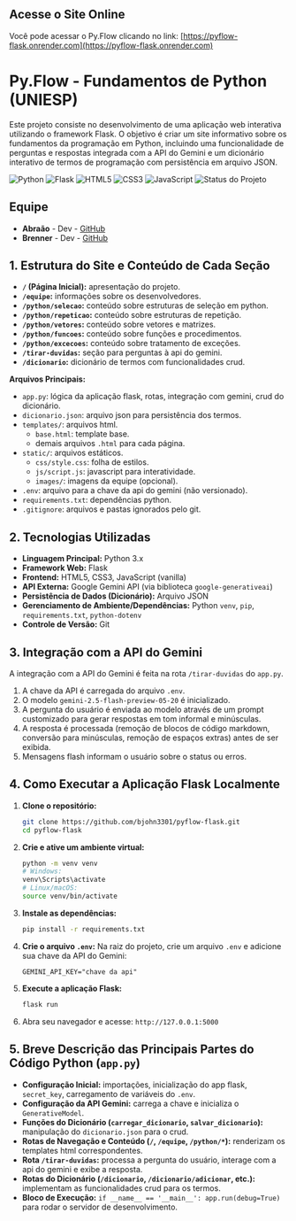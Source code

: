 ## Acesse o Site Online

Você pode acessar o Py.Flow clicando no link: [https://pyflow-flask.onrender.com](https://pyflow-flask.onrender.com)

# Py.Flow - Fundamentos de Python (UNIESP)

Este projeto consiste no desenvolvimento de uma aplicação web interativa utilizando o framework Flask. O objetivo é criar um site informativo sobre os fundamentos da programação em Python, incluindo uma funcionalidade de perguntas e respostas integrada com a API do Gemini e um dicionário interativo de termos de programação com persistência em arquivo JSON.

<!-- Badges de Tecnologia e Status -->
<p align="left">
  <img src="https://img.shields.io/badge/Python-3776AB?style=for-the-badge&logo=python&logoColor=white" alt="Python"/>
  <img src="https://img.shields.io/badge/Flask-000000?style=for-the-badge&logo=flask&logoColor=white" alt="Flask"/>
  <img src="https://img.shields.io/badge/HTML5-E34F26?style=for-the-badge&logo=html5&logoColor=white" alt="HTML5"/>
  <img src="https://img.shields.io/badge/CSS3-1572B6?style=for-the-badge&logo=css3&logoColor=white" alt="CSS3"/>
  <img src="https://img.shields.io/badge/JavaScript-F7DF1E?style=for-the-badge&logo=javascript&logoColor=black" alt="JavaScript"/>
  <img src="https://img.shields.io/badge/Status-Concluído%20(v1.0)-brightgreen?style=for-the-badge" alt="Status do Projeto"/>
  <!-- Você pode mudar o status para "Em Desenvolvimento" se ainda estiver mexendo muito: -->
  <!-- <img src="https://img.shields.io/badge/Status-Em%20Desenvolvimento-orange?style=for-the-badge" alt="Status do Projeto"/> -->
</p>

## Equipe

*   **Abraão** - Dev - [GitHub](https://github.com/abraao488)
*   **Brenner** - Dev - [GitHub](https://github.com/bjohn3301)

## 1. Estrutura do Site e Conteúdo de Cada Seção

*   **`/` (Página Inicial):** apresentação do projeto.
*   **`/equipe`:** informações sobre os desenvolvedores.
*   **`/python/selecao`:** conteúdo sobre estruturas de seleção em python.
*   **`/python/repeticao`:** conteúdo sobre estruturas de repetição.
*   **`/python/vetores`:** conteúdo sobre vetores e matrizes.
*   **`/python/funcoes`:** conteúdo sobre funções e procedimentos.
*   **`/python/excecoes`:** conteúdo sobre tratamento de exceções.
*   **`/tirar-duvidas`:** seção para perguntas à api do gemini.
*   **`/dicionario`:** dicionário de termos com funcionalidades crud.

**Arquivos Principais:**
*   `app.py`: lógica da aplicação flask, rotas, integração com gemini, crud do dicionário.
*   `dicionario.json`: arquivo json para persistência dos termos.
*   `templates/`: arquivos html.
    *   `base.html`: template base.
    *   demais arquivos `.html` para cada página.
*   `static/`: arquivos estáticos.
    *   `css/style.css`: folha de estilos.
    *   `js/script.js`: javascript para interatividade.
    *   `images/`: imagens da equipe (opcional).
*   `.env`: arquivo para a chave da api do gemini (não versionado).
*   `requirements.txt`: dependências python.
*   `.gitignore`: arquivos e pastas ignorados pelo git.

## 2. Tecnologias Utilizadas

*   **Linguagem Principal:** Python 3.x
*   **Framework Web:** Flask
*   **Frontend:** HTML5, CSS3, JavaScript (vanilla)
*   **API Externa:** Google Gemini API (via biblioteca `google-generativeai`)
*   **Persistência de Dados (Dicionário):** Arquivo JSON
*   **Gerenciamento de Ambiente/Dependências:** Python `venv`, `pip`, `requirements.txt`, `python-dotenv`
*   **Controle de Versão:** Git

## 3. Integração com a API do Gemini

A integração com a API do Gemini é feita na rota `/tirar-duvidas` do `app.py`.
1.  A chave da API é carregada do arquivo `.env`.
2.  O modelo `gemini-2.5-flash-preview-05-20` é inicializado.
3.  A pergunta do usuário é enviada ao modelo através de um prompt customizado para gerar respostas em tom informal e minúsculas.
4.  A resposta é processada (remoção de blocos de código markdown, conversão para minúsculas, remoção de espaços extras) antes de ser exibida.
5.  Mensagens flash informam o usuário sobre o status ou erros.

## 4. Como Executar a Aplicação Flask Localmente

1.  **Clone o repositório:**
    ```bash
    git clone https://github.com/bjohn3301/pyflow-flask.git
    cd pyflow-flask
    ```
2.  **Crie e ative um ambiente virtual:**
    ```bash
    python -m venv venv
    # Windows:
    venv\Scripts\activate
    # Linux/macOS:
    source venv/bin/activate
    ```
3.  **Instale as dependências:**
    ```bash
    pip install -r requirements.txt
    ```
4.  **Crie o arquivo `.env`:**
    Na raiz do projeto, crie um arquivo `.env` e adicione sua chave da API do Gemini:
    ```
    GEMINI_API_KEY="chave da api"
    ```
5.  **Execute a aplicação Flask:**
    ```bash
    flask run
    ```
6.  Abra seu navegador e acesse: `http://127.0.0.1:5000`

## 5. Breve Descrição das Principais Partes do Código Python (`app.py`)

*   **Configuração Inicial:** importações, inicialização do app flask, `secret_key`, carregamento de variáveis do `.env`.
*   **Configuração da API Gemini:** carrega a chave e inicializa o `GenerativeModel`.
*   **Funções do Dicionário (`carregar_dicionario`, `salvar_dicionario`):** manipulação do `dicionario.json` para o crud.
*   **Rotas de Navegação e Conteúdo (`/`, `/equipe`, `/python/*`):** renderizam os templates html correspondentes.
*   **Rota `/tirar-duvidas`:** processa a pergunta do usuário, interage com a api do gemini e exibe a resposta.
*   **Rotas do Dicionário (`/dicionario`, `/dicionario/adicionar`, etc.):** implementam as funcionalidades crud para os termos.
*   **Bloco de Execução:** `if __name__ == '__main__': app.run(debug=True)` para rodar o servidor de desenvolvimento.
